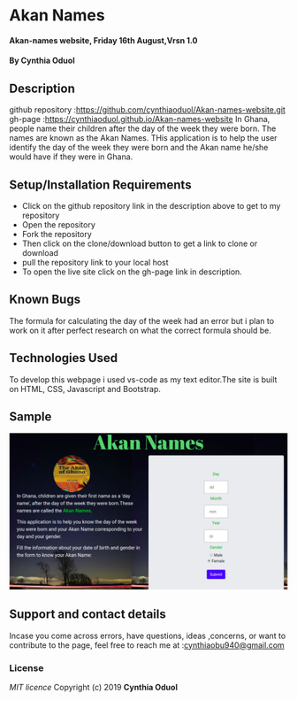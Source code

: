 # Akan Names
#### Akan-names website, Friday 16th August,Vrsn 1.0
#### By **Cynthia Oduol**
## Description
github repository :https://github.com/cynthiaoduol/Akan-names-website.git
gh-page :https://cynthiaoduol.github.io/Akan-names-website
In Ghana, people name their children after the day of the week they were born. The names are known as the Akan Names. THis application is to help the user identify the day of the week they were born and the Akan name he/she would have if they were in Ghana.
## Setup/Installation Requirements
* Click on the github repository link in the description above to get to my repository
* Open the repository
* Fork the repository
* Then click on the clone/download button to get a link to clone or download 
* pull the repository link to your local host
* To open the live site click on the gh-page link in description.

## Known Bugs 
The formula for calculating the day of the week had an error but i plan to work on it after perfect research on what the correct formula should be.

## Technologies Used
 To develop this webpage i used vs-code as my text editor.The site is built on HTML, CSS, Javascript and Bootstrap.
## Sample
![image](Pictures/akanname.jpg)
## Support and contact details
 Incase you come across errors, have questions, ideas ,concerns, or want to contribute to the page, feel free to reach me at :cynthiaobu940@gmail.com
 ### License
*MIT licence*
Copyright (c) 2019 **Cynthia Oduol**

